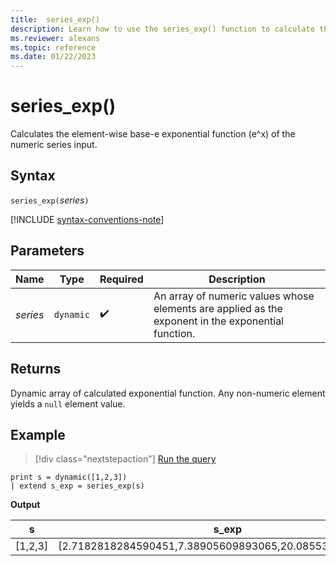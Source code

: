 ```yaml
---
title:  series_exp()
description: Learn how to use the series_exp() function to calculate the element-wise base-e exponential function (e^x) of the numeric series input.
ms.reviewer: alexans
ms.topic: reference
ms.date: 01/22/2023
---
```

# series_exp()

Calculates the element-wise base-e exponential function (e^x) of the numeric series input.

## Syntax

`series_exp(`*series*`)`

[!INCLUDE [syntax-conventions-note](../../includes/syntax-conventions-note.md)]

## Parameters

| Name | Type | Required | Description |
|--|--|--|--|
| *series* | `dynamic` |  :heavy_check_mark: | An array of numeric values whose elements are applied as the exponent in the exponential function. |

## Returns

Dynamic array of calculated exponential function. Any non-numeric element yields a `null` element value.

## Example

> [!div class="nextstepaction"]
> <a href="https://dataexplorer.azure.com/clusters/help/databases/Samples?query=H4sIAAAAAAAAAysoyswrUShWsFVIqcxLzM1M1og21DHSMY7V5KpRSK0oSc1LUSiOT60oAKooTi3KTAVzNIo1ASk3NNg5AAAA" target="_blank">Run the query</a>

```kusto
print s = dynamic([1,2,3])
| extend s_exp = series_exp(s)
```

**Output**

|s|s_exp|
|---|---|
|[1,2,3]|[2.7182818284590451,7.38905609893065,20.085536923187668]|
